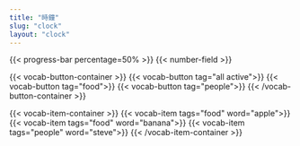 ```yaml
---
title: "時鐘"
slug: "clock"
layout: "clock"
---
```


{{< progress-bar percentage=50% >}}
{{< number-field >}}

{{< vocab-button-container >}}
    {{< vocab-button tag="all active">}}
    {{< vocab-button tag="food">}}
    {{< vocab-button tag="people">}}
{{< /vocab-button-container >}}


{{< vocab-item-container >}}
    {{< vocab-item tags="food" word="apple">}}
    {{< vocab-item tags="food" word="banana">}}
    {{< vocab-item tags="people" word="steve">}}
{{< /vocab-item-container >}}
